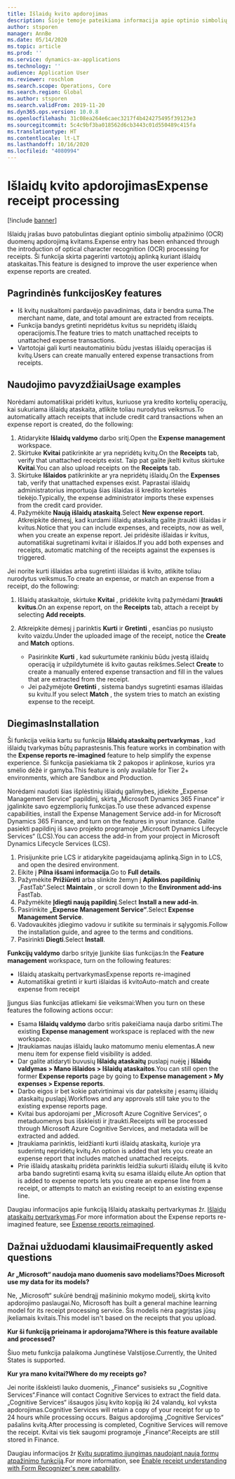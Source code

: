 ```yaml
---
title: Išlaidų kvito apdorojimas
description: Šioje temoje pateikiama informacija apie optinio simbolių atpažinimo (OCR) apdorojimą kvitams. Ši funkcija skirta pagerinti vartotojų aplinką kuriant išlaidų ataskaitas programoje „Microsoft Dynamics 365 Finance“.
author: stsporen
manager: AnnBe
ms.date: 05/14/2020
ms.topic: article
ms.prod: ''
ms.service: dynamics-ax-applications
ms.technology: ''
audience: Application User
ms.reviewer: roschlom
ms.search.scope: Operations, Core
ms.search.region: Global
ms.author: stsporen
ms.search.validFrom: 2019-11-20
ms.dyn365.ops.version: 10.0.8
ms.openlocfilehash: 31c08ea264e6caec3217f4b424275495f39123e3
ms.sourcegitcommit: 5c4c9bf3ba018562d6cb3443c01d550489c415fa
ms.translationtype: HT
ms.contentlocale: lt-LT
ms.lasthandoff: 10/16/2020
ms.locfileid: "4080994"
---
```

# <a name="expense-receipt-processing"></a><span data-ttu-id="a4cf4-104">Išlaidų kvito apdorojimas</span><span class="sxs-lookup"><span data-stu-id="a4cf4-104">Expense receipt processing</span></span>

[!include [banner](../includes/banner.md)]

<span data-ttu-id="a4cf4-105">Išlaidų įrašas buvo patobulintas diegiant optinio simbolių atpažinimo (OCR) duomenų apdorojimą kvitams.</span><span class="sxs-lookup"><span data-stu-id="a4cf4-105">Expense entry has been enhanced through the introduction of optical character recognition (OCR) processing for receipts.</span></span> <span data-ttu-id="a4cf4-106">Ši funkcija skirta pagerinti vartotojų aplinką kuriant išlaidų ataskaitas.</span><span class="sxs-lookup"><span data-stu-id="a4cf4-106">This feature is designed to improve the user experience when expense reports are created.</span></span>

## <a name="key-features"></a><span data-ttu-id="a4cf4-107">Pagrindinės funkcijos</span><span class="sxs-lookup"><span data-stu-id="a4cf4-107">Key features</span></span>

- <span data-ttu-id="a4cf4-108">Iš kvitų nuskaitomi pardavėjo pavadinimas, data ir bendra suma.</span><span class="sxs-lookup"><span data-stu-id="a4cf4-108">The merchant name, date, and total amount are extracted from receipts.</span></span>
- <span data-ttu-id="a4cf4-109">Funkcija bandys gretinti nepridėtus kvitus su nepridėtų išlaidų operacijomis.</span><span class="sxs-lookup"><span data-stu-id="a4cf4-109">The feature tries to match unattached receipts to unattached expense transactions.</span></span>
- <span data-ttu-id="a4cf4-110">Vartotojai gali kurti neautomatiniu būdu įvestas išlaidų operacijas iš kvitų.</span><span class="sxs-lookup"><span data-stu-id="a4cf4-110">Users can create manually entered expense transactions from receipts.</span></span>

## <a name="usage-examples"></a><span data-ttu-id="a4cf4-111">Naudojimo pavyzdžiai</span><span class="sxs-lookup"><span data-stu-id="a4cf4-111">Usage examples</span></span>

<span data-ttu-id="a4cf4-112">Norėdami automatiškai pridėti kvitus, kuriuose yra kredito kortelių operacijų, kai sukuriama išlaidų ataskaita, atlikite toliau nurodytus veiksmus.</span><span class="sxs-lookup"><span data-stu-id="a4cf4-112">To automatically attach receipts that include credit card transactions when an expense report is created, do the following:</span></span>

  1. <span data-ttu-id="a4cf4-113">Atidarykite **Išlaidų valdymo** darbo sritį.</span><span class="sxs-lookup"><span data-stu-id="a4cf4-113">Open the **Expense management** workspace.</span></span>
  2. <span data-ttu-id="a4cf4-114">Skirtuke **Kvitai** patikrinkite ar yra nepridėtų kvitų.</span><span class="sxs-lookup"><span data-stu-id="a4cf4-114">On the **Receipts** tab, verify that unattached receipts exist.</span></span> <span data-ttu-id="a4cf4-115">Taip pat galite įkelti kvitus skirtuke **Kvitai**.</span><span class="sxs-lookup"><span data-stu-id="a4cf4-115">You can also upload receipts on the **Receipts** tab.</span></span>
  3. <span data-ttu-id="a4cf4-116">Skirtuke **Išlaidos** patikrinkite ar yra nepridėtų išlaidų.</span><span class="sxs-lookup"><span data-stu-id="a4cf4-116">On the **Expenses** tab, verify that unattached expenses exist.</span></span> <span data-ttu-id="a4cf4-117">Paprastai išlaidų administratorius importuoja šias išlaidas iš kredito kortelės tiekėjo.</span><span class="sxs-lookup"><span data-stu-id="a4cf4-117">Typically, the expense administrator imports these expenses from the credit card provider.</span></span>
  4. <span data-ttu-id="a4cf4-118">Pažymėkite **Naują išlaidų ataskaitą**.</span><span class="sxs-lookup"><span data-stu-id="a4cf4-118">Select **New expense report**.</span></span> <span data-ttu-id="a4cf4-119">Atkreipkite dėmesį, kad kurdami išlaidų ataskaitą galite įtraukti išlaidas ir kvitus.</span><span class="sxs-lookup"><span data-stu-id="a4cf4-119">Notice that you can include expenses, and receipts, now as well, when you create an expense report.</span></span> <span data-ttu-id="a4cf4-120">Jei pridėsite išlaidas ir kvitus, automatiškai sugretinami kvitai ir išlaidos.</span><span class="sxs-lookup"><span data-stu-id="a4cf4-120">If you add both expenses and receipts, automatic matching of the receipts against the expenses is triggered.</span></span>

<span data-ttu-id="a4cf4-121">Jei norite kurti išlaidas arba sugretinti išlaidas iš kvito, atlikite toliau nurodytus veiksmus.</span><span class="sxs-lookup"><span data-stu-id="a4cf4-121">To create an expense, or match an expense from a receipt, do the following:</span></span>

  1. <span data-ttu-id="a4cf4-122">Išlaidų ataskaitoje, skirtuke **Kvitai** , pridėkite kvitą pažymėdami **Įtraukti kvitus**.</span><span class="sxs-lookup"><span data-stu-id="a4cf4-122">On an expense report, on the **Receipts** tab, attach a receipt by selecting **Add receipts**.</span></span>
  2. <span data-ttu-id="a4cf4-123">Atkreipkite dėmesį į parinktis **Kurti** ir **Gretinti** , esančias po nusiųsto kvito vaizdu.</span><span class="sxs-lookup"><span data-stu-id="a4cf4-123">Under the uploaded image of the receipt, notice the **Create** and **Match** options.</span></span>

      - <span data-ttu-id="a4cf4-124">Pasirinkite **Kurti** , kad sukurtumėte rankiniu būdu įvestą išlaidų operaciją ir užpildytumėte iš kvito gautas reikšmes.</span><span class="sxs-lookup"><span data-stu-id="a4cf4-124">Select **Create** to create a manually entered expense transaction and fill in the values that are extracted from the receipt.</span></span>
      - <span data-ttu-id="a4cf4-125">Jei pažymėjote **Gretinti** , sistema bandys sugretinti esamas išlaidas su kvitu.</span><span class="sxs-lookup"><span data-stu-id="a4cf4-125">If you select **Match** , the system tries to match an existing expense to the receipt.</span></span>

## <a name="installation"></a><span data-ttu-id="a4cf4-126">Diegimas</span><span class="sxs-lookup"><span data-stu-id="a4cf4-126">Installation</span></span>

<span data-ttu-id="a4cf4-127">Ši funkcija veikia kartu su funkcija **Išlaidų ataskaitų pertvarkymas** , kad išlaidų tvarkymas būtų paprastesnis.</span><span class="sxs-lookup"><span data-stu-id="a4cf4-127">This feature works in combination with the **Expense reports re-imagined** feature to help simplify the expense experience.</span></span> <span data-ttu-id="a4cf4-128">Ši funkcija pasiekiama tik 2 pakopos ir aplinkose, kurios yra smėlio dėžė ir gamyba.</span><span class="sxs-lookup"><span data-stu-id="a4cf4-128">This feature is only available for Tier 2+ environments, which are Sandbox and Production.</span></span>

<span data-ttu-id="a4cf4-129">Norėdami naudoti šias išplėstinių išlaidų galimybes, įdiekite „Expense Management Service“ papildinį, skirtą „Microsoft Dynamics 365 Finance“ ir įgalinkite savo egzempliorių funkcijas.</span><span class="sxs-lookup"><span data-stu-id="a4cf4-129">To use these advanced expense capabilities, install the Expense Management Service add-in for Microsoft Dynamics 365 Finance, and turn on the features in your instance.</span></span> <span data-ttu-id="a4cf4-130">Galite pasiekti papildinį iš savo projekto programoje „Microsoft Dynamics Lifecycle Services“ (LCS).</span><span class="sxs-lookup"><span data-stu-id="a4cf4-130">You can access the add-in from your project in Microsoft Dynamics Lifecycle Services (LCS).</span></span>

1. <span data-ttu-id="a4cf4-131">Prisijunkite prie LCS ir atidarykite pageidaujamą aplinką.</span><span class="sxs-lookup"><span data-stu-id="a4cf4-131">Sign in to LCS, and open the desired environment.</span></span>
2. <span data-ttu-id="a4cf4-132">Eikite į **Pilna išsami informacija**.</span><span class="sxs-lookup"><span data-stu-id="a4cf4-132">Go to **Full details**.</span></span>
3. <span data-ttu-id="a4cf4-133">Pažymėkite **Prižiūrėti** arba slinkite žemyn į  **Aplinkos papildinių** „FastTab“.</span><span class="sxs-lookup"><span data-stu-id="a4cf4-133">Select **Maintain** , or scroll down to the **Environment add-ins** FastTab.</span></span>
4. <span data-ttu-id="a4cf4-134">Pažymėkite **Įdiegti naują papildinį**.</span><span class="sxs-lookup"><span data-stu-id="a4cf4-134">Select **Install a new add-in**.</span></span>
5. <span data-ttu-id="a4cf4-135">Pasirinkite **„Expense Management Service“**.</span><span class="sxs-lookup"><span data-stu-id="a4cf4-135">Select **Expense Management Service**.</span></span>
6. <span data-ttu-id="a4cf4-136">Vadovaukitės įdiegimo vadovu ir sutikite su terminais ir sąlygomis.</span><span class="sxs-lookup"><span data-stu-id="a4cf4-136">Follow the installation guide, and agree to the terms and conditions.</span></span>
7. <span data-ttu-id="a4cf4-137">Pasirinkti **Diegti**.</span><span class="sxs-lookup"><span data-stu-id="a4cf4-137">Select **Install**.</span></span>

<span data-ttu-id="a4cf4-138">**Funkcijų valdymo** darbo srityje Įjunkite šias funkcijas:</span><span class="sxs-lookup"><span data-stu-id="a4cf4-138">In the **Feature management** workspace, turn on the following features:</span></span>

- <span data-ttu-id="a4cf4-139">Išlaidų ataskaitų pertvarkymas</span><span class="sxs-lookup"><span data-stu-id="a4cf4-139">Expense reports re-imagined</span></span>
- <span data-ttu-id="a4cf4-140">Automatiškai gretinti ir kurti išlaidas iš kvito</span><span class="sxs-lookup"><span data-stu-id="a4cf4-140">Auto-match and create expense from receipt</span></span>

<span data-ttu-id="a4cf4-141">Įjungus šias funkcijas atliekami šie veiksmai:</span><span class="sxs-lookup"><span data-stu-id="a4cf4-141">When you turn on these features the following actions occur:</span></span>

- <span data-ttu-id="a4cf4-142">Esama **Išlaidų valdymo** darbo sritis pakeičiama nauja darbo sritimi.</span><span class="sxs-lookup"><span data-stu-id="a4cf4-142">The existing **Expense management** workspace is replaced with the new workspace.</span></span>
- <span data-ttu-id="a4cf4-143">Įtraukiamas naujas išlaidų lauko matomumo meniu elementas.</span><span class="sxs-lookup"><span data-stu-id="a4cf4-143">A new menu item for expense field visibility is added.</span></span>
- <span data-ttu-id="a4cf4-144">Dar galite atidaryti buvusių **Išlaidų ataskaitų** puslapį nuėję į **Išlaidų valdymas > Mano išlaidos > Išlaidų ataskaitos**.</span><span class="sxs-lookup"><span data-stu-id="a4cf4-144">You can still open the former **Expense reports** page by going to **Expense management > My expenses > Expense reports**.</span></span>
- <span data-ttu-id="a4cf4-145">Darbo eigos ir bet kokie patvirtinimai vis dar pateksite į esamų išlaidų ataskaitų puslapį.</span><span class="sxs-lookup"><span data-stu-id="a4cf4-145">Workflows and any approvals still take you to the existing expense reports page.</span></span>
- <span data-ttu-id="a4cf4-146">Kvitai bus apdorojami per „Microsoft Azure Cognitive Services“, o metaduomenys bus išskleisti ir įtraukti.</span><span class="sxs-lookup"><span data-stu-id="a4cf4-146">Receipts will be processed through Microsoft Azure Cognitive Services, and metadata will be extracted and added.</span></span>
- <span data-ttu-id="a4cf4-147">Įtraukiama parinktis, leidžianti kurti išlaidų ataskaitą, kurioje yra suderintų nepridėtų kvitų.</span><span class="sxs-lookup"><span data-stu-id="a4cf4-147">An option is added that lets you create an expense report that includes matched unattached receipts.</span></span>
- <span data-ttu-id="a4cf4-148">Prie išlaidų ataskaitų pridėta parinktis leidžia sukurti išlaidų eilutę iš kvito arba bando sugretinti esamą kvitą su esama išlaidų eilute.</span><span class="sxs-lookup"><span data-stu-id="a4cf4-148">An option that is added to expense reports lets you create an expense line from a receipt, or attempts to match an existing receipt to an existing expense line.</span></span>

<span data-ttu-id="a4cf4-149">Daugiau informacijos apie funkciją Išlaidų ataskaitų pertvarkymas žr. [Išlaidų ataskaitų pertvarkymas](ExpenseWorkspaceNew.md).</span><span class="sxs-lookup"><span data-stu-id="a4cf4-149">For more information about the Expense reports re-imagined feature, see [Expense reports reimagined](ExpenseWorkspaceNew.md).</span></span>

## <a name="frequently-asked-questions"></a><span data-ttu-id="a4cf4-150">Dažnai užduodami klausimai</span><span class="sxs-lookup"><span data-stu-id="a4cf4-150">Frequently asked questions</span></span>

<span data-ttu-id="a4cf4-151">**Ar „Microsoft“ naudoja mano duomenis savo modeliams?**</span><span class="sxs-lookup"><span data-stu-id="a4cf4-151">**Does Microsoft use my data for its models?**</span></span>

<span data-ttu-id="a4cf4-152">Ne, „Microsoft“ sukūrė bendrąjį mašininio mokymo modelį, skirtą kvito apdorojimo paslaugai.</span><span class="sxs-lookup"><span data-stu-id="a4cf4-152">No, Microsoft has built a general machine learning model for its receipt processing service.</span></span> <span data-ttu-id="a4cf4-153">Šis modelis nėra pagrįstas jūsų įkeliamais kvitais.</span><span class="sxs-lookup"><span data-stu-id="a4cf4-153">This model isn't based on the receipts that you upload.</span></span>

<span data-ttu-id="a4cf4-154">**Kur ši funkciją prieinama ir apdorojama?**</span><span class="sxs-lookup"><span data-stu-id="a4cf4-154">**Where is this feature available and processed?**</span></span>

<span data-ttu-id="a4cf4-155">Šiuo metu funkcija palaikoma Jungtinėse Valstijose.</span><span class="sxs-lookup"><span data-stu-id="a4cf4-155">Currently, the United States is supported.</span></span>

<span data-ttu-id="a4cf4-156">**Kur yra mano kvitai?**</span><span class="sxs-lookup"><span data-stu-id="a4cf4-156">**Where do my receipts go?**</span></span>

<span data-ttu-id="a4cf4-157">Jei norite išskleisti lauko duomenis, „Finance“ susisieks su „Cognitive Services“.</span><span class="sxs-lookup"><span data-stu-id="a4cf4-157">Finance will contact Cognitive Services to extract the field data.</span></span> <span data-ttu-id="a4cf4-158">„Cognitive Services“ išsaugos jūsų kvito kopiją iki 24 valandų, kol vyksta apdorojimas.</span><span class="sxs-lookup"><span data-stu-id="a4cf4-158">Cognitive Services will retain a copy of your receipt for up to 24 hours while processing occurs.</span></span> <span data-ttu-id="a4cf4-159">Baigus apdorojimą „Cognitive Services“ pašalins kvitą.</span><span class="sxs-lookup"><span data-stu-id="a4cf4-159">After processing is completed, Cognitive Services will remove the receipt.</span></span> <span data-ttu-id="a4cf4-160">Kvitai vis tiek saugomi programoje „Finance“.</span><span class="sxs-lookup"><span data-stu-id="a4cf4-160">Receipts are still stored in Finance.</span></span>

<span data-ttu-id="a4cf4-161">Daugiau informacijos žr [Kvitų supratimo įjungimas naudojant naują formų atpažinimo funkciją](https://azure.microsoft.com/blog/enable-receipt-understanding-with-form-recognizer-s-new-capability/).</span><span class="sxs-lookup"><span data-stu-id="a4cf4-161">For more information, see [Enable receipt understanding with Form Recognizer's new capability](https://azure.microsoft.com/blog/enable-receipt-understanding-with-form-recognizer-s-new-capability/).</span></span>
